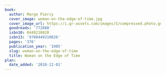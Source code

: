 ```yaml
---
book:
  author: Marge Piercy
  cover_image: woman-on-the-edge-of-time.jpg
  cover_image_url: https://i.gr-assets.com/images/S/compressed.photo.goodreads.com/books/1480498743l/772888._SY160_.jpg
  goodreads: '772888'
  isbn10: 0449210820
  isbn13: '9780449210826'
  pages: '376'
  publication_year: '1985'
  slug: woman-on-the-edge-of-time
  title: Woman on the Edge of Time
plan:
  date_added: '2018-12-01'
---
```

